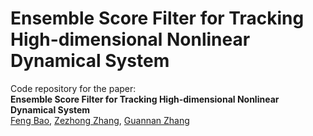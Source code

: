 # Ensemble Score Filter for Tracking High-dimensional Nonlinear Dynamical System
Code repository for the paper:  
**Ensemble Score Filter for Tracking High-dimensional Nonlinear Dynamical System**  
[Feng Bao](https://www.math.fsu.edu/~bao/), [Zezhong Zhang](), [Guannan Zhang](https://sites.google.com/view/guannan-zhang)

